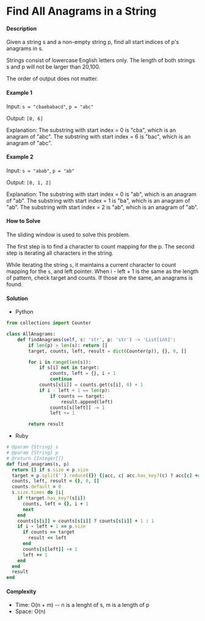 # Find All Anagrams in a String

#### Description

Given a string s and a non-empty string p, find all start indices of p's anagrams in s.

Strings consist of lowercase English letters only. The length of both strings s and p will not be larger than 20,100.

The order of output does not matter.

#### Example 1
Input: `s = "cbaebabacd"`, `p = "abc"`

Output: `[0, 6]`

Explanation:
The substring with start index = 0 is "cba", which is an anagram of "abc".
The substring with start index = 6 is "bac", which is an anagram of "abc".

#### Example 2
Input: `s = "abab"`, `p = "ab"`

Output: `[0, 1, 2]`

Explanation:
The substring with start index = 0 is "ab", which is an anagram of "ab".
The substring with start index = 1 is "ba", which is an anagram of "ab".
The substring with start index = 2 is "ab", which is an anagram of "ab".

#### How to Solve

The sliding window is used to solve this problem.

The first step is to find a character to count mapping for the p. The second step is iterating all characters in the string.

While iterating the string `s`, it maintains a current character to count mapping for the `s`, and left pointer. When i - left + 1 is the same as the length of pattern, check target and counts. If those are the same, an anagrams is found.


#### Solution
- Python

```python
from collections import Counter

class AllAnagrams:
    def findAnagrams(self, s: 'str', p: 'str') -> 'List[int]':
        if len(p) > len(s): return []
        target, counts, left, result = dict(Counter(p)), {}, 0, []

        for i in range(len(s)):
            if s[i] not in target:
                counts, left = {}, i + 1
                continue
            counts[s[i]] = counts.get(s[i], 0) + 1
            if i - left + 1 == len(p):
                if counts == target:
                    result.append(left)
                counts[s[left]] -= 1
                left += 1

        return result
```

- Ruby

```ruby
# @param {String} s
# @param {String} p
# @return {Integer[]}
def find_anagrams(s, p)
  return [] if s.size < p.size
  target = p.split('').reduce({}) {|acc, c| acc.has_key?(c) ? acc[c] += 1 : acc[c] = 1; acc}
  counts, left, result = {}, 0, []
  counts.default = 0
  s.size.times do |i|
    if !target.has_key?(s[i])
      counts, left = {}, i + 1
      next
    end
    counts[s[i]] = counts[s[i]] ? counts[s[i]] + 1 : 1
    if i - left + 1 == p.size
      if counts == target
        result << left
      end
      counts[s[left]] -= 1
      left += 1
    end
  end
  result
end
```

#### Complexity
- Time: O(n + m) -- n is a lenght of s, m is a length of p
- Space: O(n)